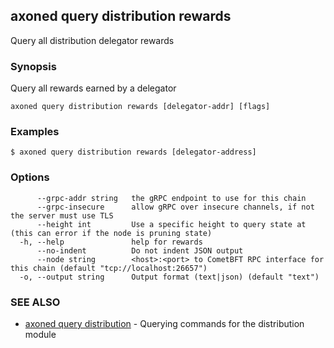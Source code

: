 ## axoned query distribution rewards

Query all distribution delegator rewards

### Synopsis

Query all rewards earned by a delegator

```
axoned query distribution rewards [delegator-addr] [flags]
```

### Examples

```
$ axoned query distribution rewards [delegator-address]
```

### Options

```
      --grpc-addr string   the gRPC endpoint to use for this chain
      --grpc-insecure      allow gRPC over insecure channels, if not the server must use TLS
      --height int         Use a specific height to query state at (this can error if the node is pruning state)
  -h, --help               help for rewards
      --no-indent          Do not indent JSON output
      --node string        <host>:<port> to CometBFT RPC interface for this chain (default "tcp://localhost:26657")
  -o, --output string      Output format (text|json) (default "text")
```

### SEE ALSO

* [axoned query distribution](axoned_query_distribution.md)	 - Querying commands for the distribution module
